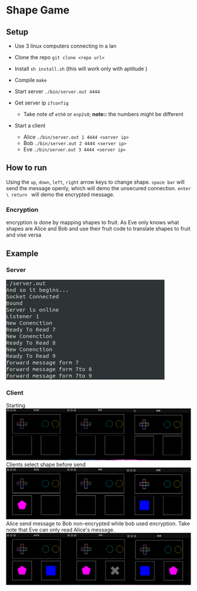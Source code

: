 # Shape Game
## Setup
* Use 3 linux computers connecting in a lan
* Clone the repo `git clone <repo url>`
* Install `sh install.sh` (this will work only with aptitude )
* Compile `make`
* Start server `./bin/server.out 4444`
* Get server ip `ifconfig`
	* Take note of `eth0` or `enp2s0`; **note::** the numbers might be different

* Start a client 
	* Alice `./bin/server.out 1 4444 <server ip>`
	* Bob `./bin/server.out 2 4444 <server ip>`
	* Eve `./bin/server.out 3 4444 <server ip>`

## How to run 
Using the `up`, `down`, `left`, `right` arrow keys to change shape. `space bar` will send the message openly, which will demo the unsecured connection. `enter \ return ` will demo the encrypted message. 

### Encryption 
encryption is done by mapping shapes to fruit. As Eve only knows what shapes are Alice and Bob and use their fruit code to translate shapes to fruit and vise versa

## Example
### Server
![pics/server.png](pics/server.png)
### Client
Starting 
![pics/start.png](pics/start.png)
Clients select shape before send
![pics/select_shape.png](pics/select_shape.png)
Alice send message to Bob non-encrypted while bob used encryption. Take note that Eve can only read Alice's message.
![pics/send.png](pics/send.png)
